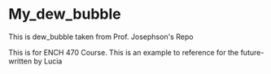 # My_dew_bubble
This is dew_bubble taken from Prof. Josephson's Repo


This is for ENCH 470 Course.
This is an example to reference for the future- written by Lucia
